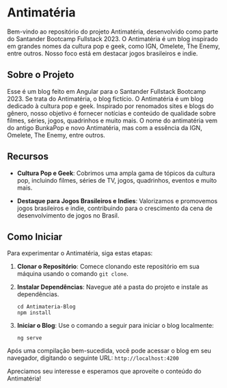 # Antimatéria

Bem-vindo ao repositório do projeto Antimatéria, desenvolvido como parte do Santander Bootcamp Fullstack 2023. O Antimatéria é um blog inspirado em grandes nomes da cultura pop e geek, como IGN, Omelete, The Enemy, entre outros. Nosso foco está em destacar jogos brasileiros e indie.

## Sobre o Projeto

Esse é um blog feito em Angular para o Santander Fullstack Bootcamp 2023. Se trata do Antimatéria, o blog fictício.
O Antimatéria é um blog dedicado à cultura pop e geek. Inspirado por renomados sites e blogs do gênero, nosso objetivo é fornecer notícias e conteúdo de qualidade sobre filmes, séries, jogos, quadrinhos e muito mais. O nome do antimatéria vem do antigo BunkaPop e novo Antimatéria, mas com a essência da IGN, Omelete, The Enemy, entre outros.

## Recursos

- **Cultura Pop e Geek**: Cobrimos uma ampla gama de tópicos da cultura pop, incluindo filmes, séries de TV, jogos, quadrinhos, eventos e muito mais.

- **Destaque para Jogos Brasileiros e Indies**: Valorizamos e promovemos jogos brasileiros e indie, contribuindo para o crescimento da cena de desenvolvimento de jogos no Brasil.

## Como Iniciar

Para experimentar o Antimatéria, siga estas etapas:

1. **Clonar o Repositório**: Comece clonando este repositório em sua máquina usando o comando `git clone`.

2. **Instalar Dependências**: Navegue até a pasta do projeto e instale as dependências.

   ```shell
   cd Antimateria-Blog
   npm install

3. **Iniciar o Blog**: Use o comando a seguir para iniciar o blog localmente:

    ```shell
    ng serve

Após uma compilação bem-sucedida, você pode acessar o blog em seu navegador, digitando o seguinte URL: `http://localhost:4200`

Apreciamos seu interesse e esperamos que aproveite o conteúdo do Antimatéria!